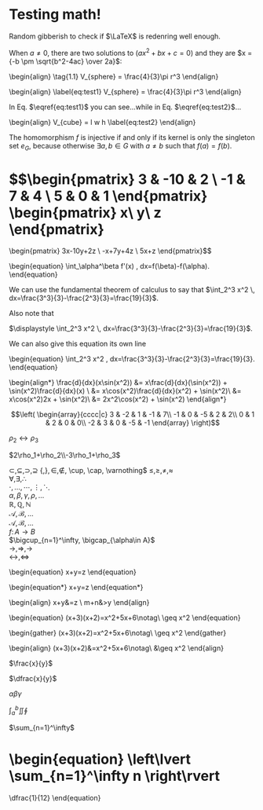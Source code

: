 # Testing math!

Random gibberish to check if $\LaTeX$ is redenring well enough.

When $a \ne 0$, there are two solutions to $(ax^2 + bx + c = 0)$ and they are 
$x = {-b \pm \sqrt{b^2-4ac} \over 2a}$:

\begin{align}
  \tag{1.1}
  V_{sphere} = \frac{4}{3}\pi r^3
\end{align}

\begin{align}
  \label{eq:test1}
  V_{sphere} = \frac{4}{3}\pi r^3 
\end{align}

In Eq. $\eqref{eq:test1}$ you can see...while in Eq. $\eqref{eq:test2}$...

\begin{align}
  V_{cube} = l w h \label{eq:test2}
\end{align}


The homomorphism $f$ is injective if and only if its kernel is only the singleton set $e_G$, because otherwise $\exists a,b\in G$ with $a\neq b$ such that $f(a)=f(b)$.

$$\begin{pmatrix}
    3  & -10 & 2 \\
    -1 &   7 & 4 \\
    5  &   0 & 1
\end{pmatrix}
\begin{pmatrix}
    x\\ y\\ z
\end{pmatrix}
=
\begin{pmatrix}
    3x-10y+2z \\
    -x+7y+4z \\
    5x+z
\end{pmatrix}$$

\begin{equation}
	\int_\alpha^\beta f'(x) \, dx=f(\beta)-f(\alpha).
\end{equation}

We can use the fundamental theorem of calculus to say that
 $\int_2^3 x^2 \, dx=\frac{3^3}{3}-\frac{2^3}{3}=\frac{19}{3}$.  

Also note that

$\displaystyle \int_2^3 x^2 \, dx=\frac{3^3}{3}-\frac{2^3}{3}=\frac{19}{3}$. 

We can also give this equation its own line 

\begin{equation}
  \int_2^3 x^2 \, dx=\frac{3^3}{3}-\frac{2^3}{3}=\frac{19}{3}.
\end{equation}

\begin{align*}
  \frac{d}{dx}(x\sin(x^2))  &= x\frac{d}{dx}(\sin(x^2)) + \sin(x^2)\frac{d}{dx}(x) \\
                            &= x\cos(x^2)\frac{d}{dx}(x^2) + \sin(x^2)\\
                            &= x\cos(x^2)2x + \sin(x^2)\\
                            &= 2x^2\cos(x^2) + \sin(x^2)
\end{align*}

$$\left( \begin{array}{cccc|c}
    3 & -2 &  1 & -1 &  7\\
  -1 &  0 & -5 &  2 &  2\\
    0 &  1 &  2 &  0 &  0\\ 
  -2 &  3 &  0 & -5 & -1
\end{array} \right)$$

$\rho_2\leftrightarrow\rho_3$ 

$2\rho_1+\rho_2\\-3\rho_1+\rho_3$

$\subset, \subseteq, \supset,\supseteq$	
$\{, \}, \in, \notin$, \cup, \cap, \varnothing$	
$\le,\ge,\ne,\approx$	
$\forall,\exists,\therefore$	
$\cdot, \dots, \cdots, \vdots, \ddots$	
$\alpha, \beta, \gamma, \rho, \dots$	
$\mathbb{R}, \mathbb{Q}, \mathbb{N}$	
$\mathscr{A}, \mathscr{B}, \dots$	
$\mathcal{A}, \mathcal{B}, \dots$	
$f\colon A\to B$	
$\bigcup_{n=1}^\infty, \bigcap_{\alpha\in A}$	
$\rightarrow,\Rightarrow,\longrightarrow$	
$\leftrightarrow,\Leftrightarrow$

\begin{equation}
x+y=z
\end{equation}

	
\begin{equation*}
x+y=z
\end{equation*}

\begin{align}
x+y&=z \\
m+n&>y
\end{align}

\begin{equation}
	(x+3)(x+2)=x^2+5x+6\notag\\
	\geq x^2
\end{equation}

\begin{gather}
	(x+3)(x+2)=x^2+5x+6\notag\\
	\geq x^2
\end{gather}

\begin{align}
	(x+3)(x+2)&=x^2+5x+6\notag\\
	&\geq x^2
\end{align}

$\frac{x}{y}$

$\dfrac{x}{y}$

$\alpha \beta \gamma$

$\int_a^b \iint \oint$

$\sum_{n=1}^\infty$

\begin{equation}
\left\lvert
\sum_{n=1}^\infty n
\right\rvert
=
\dfrac{1}{12}
\end{equation}